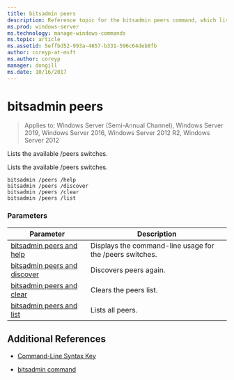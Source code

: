 ```yaml
---
title: bitsadmin peers
description: Reference topic for the bitsadmin peers command, which lists the /peers switches.
ms.prod: windows-server
ms.technology: manage-windows-commands
ms.topic: article
ms.assetid: 5effbd52-993a-4657-b331-596c64deb8fb
author: coreyp-at-msft
ms.author: coreyp
manager: dongill
ms.date: 10/16/2017
---
```

# bitsadmin peers

> Applies to: Windows Server (Semi-Annual Channel), Windows Server 2019, Windows Server 2016, Windows Server 2012 R2, Windows Server 2012

Lists the available /peers switches.

Lists the available /peers switches.

```
bitsadmin /peers /help
bitsadmin /peers /discover
bitsadmin /peers /clear
bitsadmin /peers /list
```

### Parameters
| Parameter | Description |
| -------------- | -------------- |
| [bitsadmin peers and help](bitsadmin-peers-and-help.md) | Displays the command-line usage for the /peers switches. |
| [bitsadmin peers and discover](bitsadmin-peers-and-discover.md) | Discovers peers again. |
| [bitsadmin peers and clear](bitsadmin-peers-and-clear.md) | Clears the peers list. |
| [bitsadmin peers and list](bitsadmin-peers-and-list.md) | Lists all peers. |

## Additional References

- [Command-Line Syntax Key](command-line-syntax-key.md)

- [bitsadmin command](bitsadmin.md)
